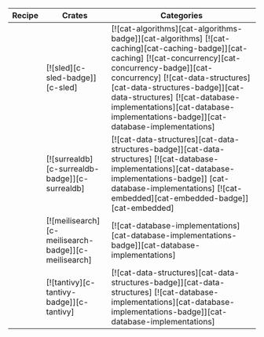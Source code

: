 | Recipe | Crates | Categories |
|--------|--------|------------|
|  | [![sled][c-sled-badge]][c-sled] | [![cat-algorithms][cat-algorithms-badge]][cat-algorithms] [![cat-caching][cat-caching-badge]][cat-caching] [![cat-concurrency][cat-concurrency-badge]][cat-concurrency] [![cat-data-structures][cat-data-structures-badge]][cat-data-structures] [![cat-database-implementations][cat-database-implementations-badge]][cat-database-implementations] |
|  | [![surrealdb][c-surrealdb-badge]][c-surrealdb] | [![cat-data-structures][cat-data-structures-badge]][cat-data-structures] [![cat-database-implementations][cat-database-implementations-badge]] [cat-database-implementations] [![cat-embedded][cat-embedded-badge]][cat-embedded] |
|  | [![meilisearch][c-meilisearch-badge]][c-meilisearch] | [![cat-database-implementations][cat-database-implementations-badge]][cat-database-implementations] |
|  | [![tantivy][c-tantivy-badge]][c-tantivy] | [![cat-data-structures][cat-data-structures-badge]][cat-data-structures] [![cat-database-implementations][cat-database-implementations-badge]][cat-database-implementations] |
